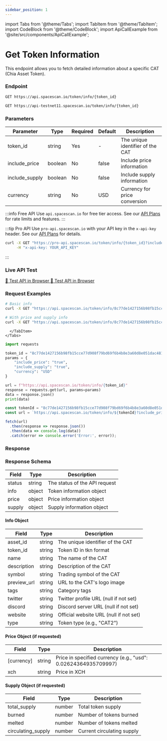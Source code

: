 ```yaml
---
sidebar_position: 1
---
```

import Tabs from '@theme/Tabs';
import TabItem from '@theme/TabItem';
import CodeBlock from '@theme/CodeBlock';
import ApiCallExample from '@site/src/components/ApiCallExample';

# Get Token Information

This endpoint allows you to fetch detailed information about a specific CAT (Chia Asset Token).

### Endpoint

<Tabs>
  <TabItem value="mainnet" label="Mainnet">

```bash
GET https://api.spacescan.io/token/info/{token_id}
```

  </TabItem>
  <TabItem value="testnet" label="Testnet">

```bash
GET https://api-testnet11.spacescan.io/token/info/{token_id}
```

  </TabItem>
</Tabs>

### Parameters

| Parameter | Type | Required | Default | Description |
|-----------|------|----------|---------|-------------|
| token_id | string | Yes | - | The unique identifier of the CAT |
| include_price | boolean | No | false | Include price information |
| include_supply | boolean | No | false | Include supply information |
| currency | string | No | USD | Currency for price conversion |

:::info Free API
Use `api.spacescan.io` for free tier access. See our [API Plans](https://spacescan.io/apis#plans) for rate limits and features.
:::

:::tip Pro API
Use `pro-api.spacescan.io` with your API key in the `x-api-key` header. See our [API Plans](https://spacescan.io/apis#plans) for details.

```bash
curl -X GET "https://pro-api.spacescan.io/token/info/{token_id}?include_price=true&include_supply=true" \
     -H "x-api-key: YOUR_API_KEY"
```
:::

### Live API Test

<Tabs>
  <TabItem value="mainnet" label="Mainnet">
    <a href="https://api.spacescan.io/token/info/8c77de1427156b98fb15cce77d908f79bd69f6b4b8e3a60d8e051dac481b5365?include_price=true&include_supply=true&currency=USD" target="_blank" rel="noopener noreferrer" className="api-test-button">
      🚀 Test API in Browser
    </a>
  </TabItem>
  <TabItem value="testnet" label="Testnet">
    <a href="https://api-testnet11.spacescan.io/token/info/8c77de1427156b98fb15cce77d908f79bd69f6b4b8e3a60d8e051dac481b5365" target="_blank" rel="noopener noreferrer" className="api-test-button">
      🚀 Test API in Browser
    </a>
  </TabItem>
</Tabs>

### Request Examples

<Tabs>
  <TabItem value="curl" label="cURL">
    <Tabs>
      <TabItem value="mainnet" label="Mainnet">

```bash
# Basic info
curl -X GET "https://api.spacescan.io/token/info/8c77de1427156b98fb15cce77d908f79bd69f6b4b8e3a60d8e051dac481b5365"

# With price and supply info
curl -X GET "https://api.spacescan.io/token/info/8c77de1427156b98fb15cce77d908f79bd69f6b4b8e3a60d8e051dac481b5365?include_price=true&include_supply=true&currency=USD"
```

      </TabItem>
    </Tabs>
  </TabItem>
  <TabItem value="python" label="Python">

```python
import requests

token_id = "8c77de1427156b98fb15cce77d908f79bd69f6b4b8e3a60d8e051dac481b5365"
params = {
    "include_price": "true",
    "include_supply": "true",
    "currency": "USD"
}

url = f"https://api.spacescan.io/token/info/{token_id}"
response = requests.get(url, params=params)
data = response.json()
print(data)
```

  </TabItem>
  <TabItem value="javascript" label="JavaScript">

```javascript
const tokenId = "8c77de1427156b98fb15cce77d908f79bd69f6b4b8e3a60d8e051dac481b5365";
const url = `https://api.spacescan.io/token/info/${tokenId}?include_price=true&include_supply=true&currency=USD`;

fetch(url)
  .then(response => response.json())
  .then(data => console.log(data))
  .catch(error => console.error('Error:', error));
```

  </TabItem>
</Tabs>

### Response

<ApiCallExample endpoint="https://api.spacescan.io/token/info/8c77de1427156b98fb15cce77d908f79bd69f6b4b8e3a60d8e051dac481b5365?include_price=true&include_supply=true&currency=USD" />

### Response Schema

| Field | Type | Description |
|-------|------|-------------|
| status | string | The status of the API request |
| info | object | Token information object |
| price | object | Price information object |
| supply | object | Supply information object |

#### Info Object

| Field | Type | Description |
|-------|------|-------------|
| asset_id | string | The unique identifier of the CAT |
| token_id | string | Token ID in tkn format |
| name | string | The name of the CAT |
| description | string | Description of the CAT |
| symbol | string | Trading symbol of the CAT |
| preview_url | string | URL to the CAT's logo image |
| tags | string | Category tags |
| twitter | string | Twitter profile URL (null if not set) |
| discord | string | Discord server URL (null if not set) |
| website | string | Official website URL (null if not set) |
| type | string | Token type (e.g., "CAT2") |

#### Price Object (if requested)

| Field | Type | Description |
|-------|------|-------------|
| [currency] | string | Price in specified currency (e.g., "usd": 0.02624364935709997) |
| xch | string | Price in XCH |

#### Supply Object (if requested)

| Field | Type | Description |
|-------|------|-------------|
| total_supply | number | Total token supply |
| burned | number | Number of tokens burned |
| melted | number | Number of tokens melted |
| circulating_supply | number | Current circulating supply |
